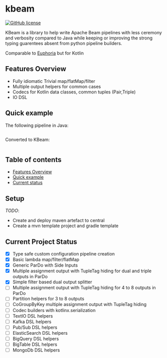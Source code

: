 # kbeam
[![GitHub license](https://img.shields.io/badge/license-Apache%20License%202.0-blue.svg?style=flat)](http://www.apache.org/licenses/LICENSE-2.0)

KBeam is a library to help write Apache Beam pipelines with less ceremony and verbosity compared to Java while keeping or improving the strong typing guarentees absent from python pipeline builders.

Comparable to [Euphoria](https://beam.apache.org/roadmap/euphoria/) but for Kotlin


## Features Overview

* Fully idiomatic Trivial map/flatMap/filter   
* Multiple output helpers for common cases
* Codecs for Kotlin data classes, common tuples (Pair,Triple)
* IO DSL

## Quick example

The following pipeline in Java: 
```java


```

Converted to KBeam:
```kotlin


```
## Table of contents
* [Features Overview](#features-overview)
* [Quick example](#quick-example)
* [Current status](#current-project-status)

## Setup

*TODO*: 
* Create and deploy maven artefact to central
* Create a mvn template project and gradle template

## Current Project Status

- [x] Type safe custom configuration pipeline creation
- [x] Basic lambda map/filter/flatMap
- [x] Generic ParDo with Side Inputs
- [x] Multiple assignment output with TupleTag hiding for dual and triple outputs in ParDo
- [x] Simple filter based dual output splitter
- [ ] Multiple assignment output with TupleTag hiding for 4 to 8 outputs in ParDo
- [ ] Partition helpers for 3 to 8 outputs
- [ ] CoGroupByKey multiple assignment output with TupleTag hiding
- [ ] Codec builders with kotlinx.serialization 
- [ ] TextIO DSL helpers
- [ ] Kafka DSL helpers
- [ ] Pub/Sub DSL helpers
- [ ] ElasticSearch DSL helpers
- [ ] BigQuery DSL helpers
- [ ] BigTable DSL helpers
- [ ] MongoDb DSL helpers

